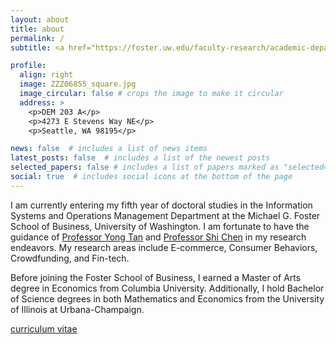 ```yaml
---
layout: about
title: about
permalink: /
subtitle: <a href="https://foster.uw.edu/faculty-research/academic-departments/information-systems-and-operations-management/">Michael G. Foster School of Business</a>

profile:
  align: right
  image: ZZZ06855_square.jpg
  image_circular: false # crops the image to make it circular
  address: >
    <p>DEM 203 A</p>
    <p>4273 E Stevens Way NE</p>
    <p>Seattle, WA 98195</p>

news: false  # includes a list of news items
latest_posts: false  # includes a list of the newest posts
selected_papers: false # includes a list of papers marked as "selected={true}"
social: true  # includes social icons at the bottom of the page
---
```


I am currently entering my fifth year of doctoral studies in the Information Systems and Operations Management Department at the Michael G. Foster School of Business, University of Washington. I am fortunate to have the guidance of [Professor Yong Tan](https://foster.uw.edu/faculty-research/directory/yong-tan/) and [Professor Shi Chen](https://foster.uw.edu/faculty-research/directory/shi-chen/) in my research endeavors. My research areas include E-commerce, Consumer Behaviors, Crowdfunding, and Fin-tech.

Before joining the Foster School of Business, I earned a Master of Arts degree in Economics from Columbia University. Additionally, I hold Bachelor of Science degrees in both Mathematics and Economics from the University of Illinois at Urbana-Champaign.

[curriculum vitae](https://mingruirayzhang.github.io/assets/pdf/Mingrui_Zhang_CV.pdf)
